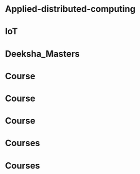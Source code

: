 # Applied-distributed-computing
# IoT
# Deeksha_Masters
# Course
# Course
# Course
# Courses
# Courses

